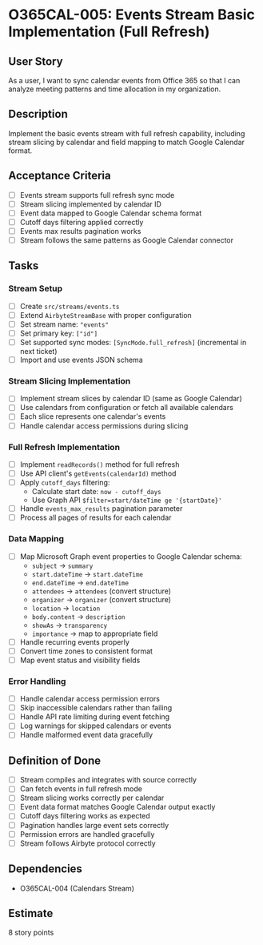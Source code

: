 # O365CAL-005: Events Stream Basic Implementation (Full Refresh)

## User Story
As a user, I want to sync calendar events from Office 365 so that I can analyze meeting patterns and time allocation in my organization.

## Description
Implement the basic events stream with full refresh capability, including stream slicing by calendar and field mapping to match Google Calendar format.

## Acceptance Criteria
- [ ] Events stream supports full refresh sync mode
- [ ] Stream slicing implemented by calendar ID
- [ ] Event data mapped to Google Calendar schema format
- [ ] Cutoff days filtering applied correctly
- [ ] Events max results pagination works
- [ ] Stream follows the same patterns as Google Calendar connector

## Tasks
### Stream Setup
- [ ] Create `src/streams/events.ts`
- [ ] Extend `AirbyteStreamBase` with proper configuration
- [ ] Set stream name: `"events"`
- [ ] Set primary key: `["id"]`
- [ ] Set supported sync modes: `[SyncMode.full_refresh]` (incremental in next ticket)
- [ ] Import and use events JSON schema

### Stream Slicing Implementation
- [ ] Implement stream slices by calendar ID (same as Google Calendar)
- [ ] Use calendars from configuration or fetch all available calendars
- [ ] Each slice represents one calendar's events
- [ ] Handle calendar access permissions during slicing

### Full Refresh Implementation
- [ ] Implement `readRecords()` method for full refresh
- [ ] Use API client's `getEvents(calendarId)` method
- [ ] Apply `cutoff_days` filtering:
  - Calculate start date: `now - cutoff_days`
  - Use Graph API `$filter=start/dateTime ge '{startDate}'`
- [ ] Handle `events_max_results` pagination parameter
- [ ] Process all pages of results for each calendar

### Data Mapping
- [ ] Map Microsoft Graph event properties to Google Calendar schema:
  - `subject` → `summary`
  - `start.dateTime` → `start.dateTime`
  - `end.dateTime` → `end.dateTime`
  - `attendees` → `attendees` (convert structure)
  - `organizer` → `organizer` (convert structure)
  - `location` → `location`
  - `body.content` → `description`
  - `showAs` → `transparency`
  - `importance` → map to appropriate field
- [ ] Handle recurring events properly
- [ ] Convert time zones to consistent format
- [ ] Map event status and visibility fields

### Error Handling
- [ ] Handle calendar access permission errors
- [ ] Skip inaccessible calendars rather than failing
- [ ] Handle API rate limiting during event fetching
- [ ] Log warnings for skipped calendars or events
- [ ] Handle malformed event data gracefully

## Definition of Done
- [ ] Stream compiles and integrates with source correctly
- [ ] Can fetch events in full refresh mode
- [ ] Stream slicing works correctly per calendar
- [ ] Event data format matches Google Calendar output exactly
- [ ] Cutoff days filtering works as expected
- [ ] Pagination handles large event sets correctly
- [ ] Permission errors are handled gracefully
- [ ] Stream follows Airbyte protocol correctly

## Dependencies
- O365CAL-004 (Calendars Stream)

## Estimate
8 story points